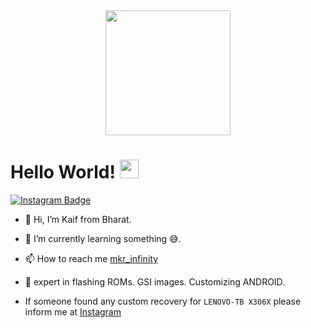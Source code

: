<div id="header" align="center">
  <img src="https://media4.giphy.com/media/v1.Y2lkPTc5MGI3NjExY3Vod29vZzdvOGF1aDF4bmt2ZzlhaTAwdGcyaHVneDAxZGJzcDZmZyZlcD12MV9pbnRlcm5hbF9naWZfYnlfaWQmY3Q9Zw/f2eEmGGO6MaaG4hCHE/giphy.gif" width="200"/>
</div>
<h1>
  Hello World!
  <img src="https://media.giphy.com/media/hvRJCLFzcasrR4ia7z/giphy.gif" width="30px"/>
</h1>

<div id="badges">
  <a href="https://www.instagram.com/mkr_infinity/">
    <img src="https://img.shields.io/badge/Instagram-red?style=for-the-badge&logo=Instagram&logoColor=blue" alt="Instagram Badge"/>
  </a>  
</div>



- 👋 Hi, I’m Kaif from Bharat.
- 🌱 I’m currently learning something 😅.
- 📫 How to reach me  [mkr_infinity](https://www.instagram.com/mkr_infinity)

- 🧪 expert in flashing ROMs. GSI images. Customizing ANDROID.
- If someone found any custom recovery for ```LENOVO-TB X306X``` please inform me at [Instagram](instagram.com/mkr_infinity)

<!---
KAIF11196/KAIF11196 is a ✨ special ✨ repository because its `README.md` (this file) appears on your GitHub profile.
You can click the Preview link to take a look at your changes.
--->
